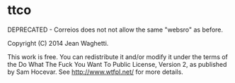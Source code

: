 
# ttco

DEPRECATED - Correios does not not allow the same "websro" as before.

Copyright (C) 2014 Jean Waghetti.

This work is free. You can redistribute it and/or modify it under the
terms of the Do What The Fuck You Want To Public License, Version 2,
as published by Sam Hocevar. See http://www.wtfpl.net/ for more details.

